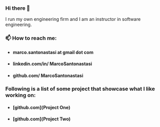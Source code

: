 ### Hi there 👋

I run my own engineering firm and I am an instructor in software engineering.

### 📫 How to reach me:
- #### marco.santonastasi at gmail dot com
- #### linkedin.com/in/ MarcoSantonastasi
- #### github.com/ MarcoSantonastasi

### Following is a list of some project that showcase what I like working on:

- #### [github.com](Project One)

- #### [github.com](Project Two)
